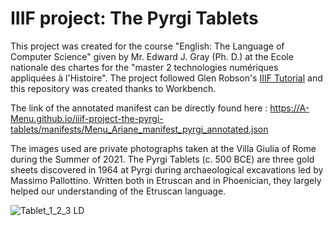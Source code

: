 # IIIF project: The Pyrgi Tablets

This project was created for the course "English: The Language of Computer Science" given by Mr. Edward J. Gray (Ph. D.) at the Ecole nationale des chartes for the "master 2 technologies numériques appliquées à l'Histoire". The project followed Glen Robson's [IIIF Tutorial](https://training.iiif.io/iiif-online-workshop/index.html) and this repository was created thanks to Workbench.


The link of the annotated manifest can be directly found here : https://A-Menu.github.io/iiif-project-the-pyrgi-tablets/manifests/Menu_Ariane_manifest_pyrgi_annotated.json 



The images used are private photographs taken at the Villa Giulia of Rome during the Summer of 2021. The Pyrgi Tablets (c. 500 BCE) are three gold sheets discovered in 1964 at Pyrgi during archaeological excavations led by Massimo Pallottino. Written both in Etruscan and in Phoenician, they largely helped our understanding of the Etruscan language.


![Tablet_1_2_3 LD](https://user-images.githubusercontent.com/92547721/154564145-ceee1e97-22db-4ad8-ab7f-a010f042b628.JPG)




